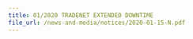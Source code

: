 ```yaml
---
title: 01/2020 TRADENET EXTENDED DOWNTIME  
file_url: /news-and-media/notices/2020-01-15-N.pdf
---
```

